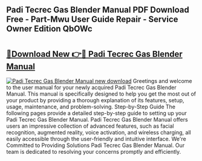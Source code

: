 ## Padi Tecrec Gas Blender Manual PDF Download Free - Part-Mwu User Guide Repair - Service Owner Edition QbOWc

# <h2><a href="http://bc76977.oget.top/?id=Padi+Tecrec+Gas+Blender+Manual">🔗Download New 👉🔴 Padi Tecrec Gas Blender Manual</a></h2>

[![Padi Tecrec Gas Blender Manual new download](https://i.imgur.com/5g1atiW.png)](http://bc76977.oget.top/?id=Padi+Tecrec+Gas+Blender+Manual)
Greetings and welcome to the user manual for your newly acquired Padi Tecrec Gas Blender Manual. This manual is specifically designed to help you get the most out of your product by providing a thorough explanation of its features, setup, usage, maintenance, and problem-solving. Step-by-Step Guide The following pages provide a detailed step-by-step guide to setting up your Padi Tecrec Gas Blender Manual. Padi Tecrec Gas Blender Manual offers users an impressive collection of advanced features, such as facial recognition, augmented reality, voice activation, and wireless charging, all easily accessible through the user-friendly and intuitive interface. We're Committed to Providing Solutions Padi Tecrec Gas Blender Manual. Our team is dedicated to resolving your concerns promptly and efficiently.
